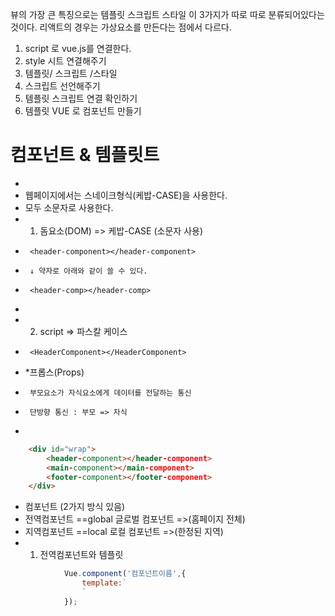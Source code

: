 
뷰의 가장 큰 특징으로는 템플릿 스크립트 스타일 이 3가지가 따로 따로 분류되어있다는 것이다. 
리액트의 경우는 가상요소를 만든다는 점에서 다르다.

1. script 로 vue.js를 연결한다.
2. style 시트 연결해주기
3. 템플릿/ 스크립트 /스타일 
4. 스크립트 선언해주기
5. 템플릿 스크립트 연결 확인하기
6. 템플릿 VUE 로 컴포넌트 만들기

# 컴포넌트 & 템플릿트    
 -  <!-- 컴포넌트 & 템플릿트 -->
 -  웹페이지에서는 스네이크형식(케밥-CASE)을 사용한다. 
 -  모두 소문자로 사용한다. 
 -   1. 돔요소(DOM) => 케밥-CASE (소문자 사용)
 -      <header-component></header-component>
 -      ↓ 약자로 아래와 같이 쓸 수 있다.
 -      <header-comp></header-comp>
 -  
 -   2. script => 파스칼 케이스 
 -      <HeaderComponent></HeaderComponent>

 -   *프롭스(Props)
 -      부모요소가 자식요소에게 데이터를 전달하는 통신 
 -      단방향 통신 : 부모 => 자식
 -  

<!-- 껍데기는 아래가 기본 -->
```html 
    <div id="wrap">
        <header-component></header-component>
        <main-component></main-component>
        <footer-component></footer-component>
    </div>
```

 -  컴포넌트 (2가지 방식 있음)
 -  전역컴포넌트 ==global 글로벌 컴포넌트 =>(홈페이지 전체)
 -  지역컴포넌트 ==local 로컬 컴포넌트    =>(한정된 지역)
 -  1. 전역컴포넌트와 템플릿  
```js  
            Vue.component('컴포넌트이름',{
                template:`
                `
            }); 
```

